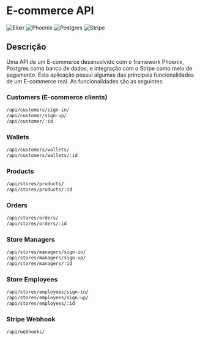 # E-commerce API

![Elixir](https://img.shields.io/badge/Elixir-4B275F?style=for-the-badge&logo=elixir&logoColor=white)
![Phoenix](https://img.shields.io/badge/Phoenix%20Framework-FD4F00?style=for-the-badge&logo=phoenixframework&logoColor=fff)
![Postgres](https://img.shields.io/badge/PostgreSQL-316192?style=for-the-badge&logo=postgresql&logoColor=white)
![Stripe](https://img.shields.io/badge/Stripe-626CD9?style=for-the-badge&logo=Stripe&logoColor=white)

## Descrição

Uma API de um E-commerce desenvolvido com o framework Phoenix, Postgres como banco de
dados, e integração com o Stripe como meio de pagamento. Esta aplicação possuí algumas das
principais funcionalidades de um E-commerce real. As funcionalidades são as seguintes:

### Customers (E-commerce clients)

```bash
/api/customers/sign-in/
/api/customer/sign-up/
/api/customer/:id
```

### Wallets

```bash
/api/customers/wallets/
/api/customers/wallets/:id
```

### Products

```bash
/api/stores/products/
/api/stores/products/:id
```

### Orders

```bash
/api/stores/orders/
/api/stores/orders/:id
```

### Store Managers

```bash
/api/stores/managers/sign-in/
/api/stores/managers/sign-up/
/api/stores/managers/:id
```

### Store Employees

```bash
/api/stores/employees/sign-in/
/api/stores/employees/sign-up/
/api/stores/employees/:id
```

### Stripe Webhook

```bash
/api/webhooks/
```
